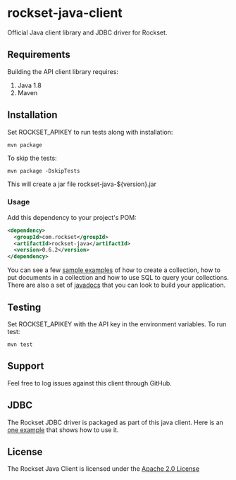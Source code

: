 # rockset-java-client

Official Java client library and JDBC driver for Rockset.

## Requirements

Building the API client library requires:
1. Java 1.8
2. Maven

## Installation

Set ROCKSET_APIKEY to run tests along with installation:
```
mvn package
```

To skip the tests:
```
mvn package -DskipTests
```

This will create a jar file rockset-java-${version}.jar

### Usage

Add this dependency to your project's POM:

```xml
<dependency>
  <groupId>com.rockset</groupId>
  <artifactId>rockset-java</artifactId>
  <version>0.6.2</version>
</dependency>
```

You can see a few [sample examples](https://github.com/rockset/rockset-java-client/blob/master/src/main/java/com/rockset/examples) of how to create a collection, how to put documents in a collection and how to use SQL to query your collections. There are also a set of [javadocs](http://docs.rockset.com/java-client/com/rockset/client/RocksetClient.html) that you can look to build your application.

## Testing
Set ROCKSET_APIKEY with the API key in the environment variables. To run test:
```
mvn test
```

## Support

Feel free to log issues against this client through GitHub.

## JDBC

The Rockset JDBC driver is packaged as part of this java client. Here is an [one example](https://github.com/rockset/rockset-java-client/blob/master/src/test/java/com/rockset/jdbc/FirstExample.java) that shows how to use it.

## License

The Rockset Java Client is licensed under the [Apache 2.0 License](https://github.com/rockset/rockset-java-client/blob/master/LICENSE)
